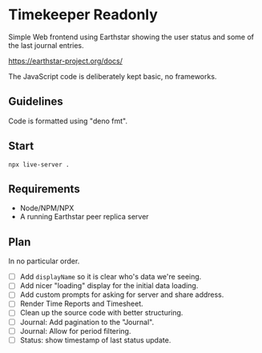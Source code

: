 # Timekeeper Readonly

Simple Web frontend using Earthstar showing the user status and some of the last journal entries.

<https://earthstar-project.org/docs/>

The JavaScript code is deliberately kept basic, no frameworks.

## Guidelines

Code is formatted using "deno fmt".

## Start

    npx live-server .

## Requirements

- Node/NPM/NPX
- A running Earthstar peer replica server

## Plan

In no particular order.

- [ ] Add `displayName` so it is clear who's data we're seeing.
- [ ] Add nicer "loading" display for the initial data loading.
- [ ] Add custom prompts for asking for server and share address.
- [ ] Render Time Reports and Timesheet.
- [ ] Clean up the source code with better structuring.
- [ ] Journal: Add pagination to the "Journal".
- [ ] Journal: Allow for period filtering.
- [ ] Status: show timestamp of last status update.
